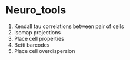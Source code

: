 # Neuro_tools

1) Kendall tau correlations between pair of cells
2) Isomap projections
3) Place cell properties
4) Betti barcodes
5) Place cell overdispersion
